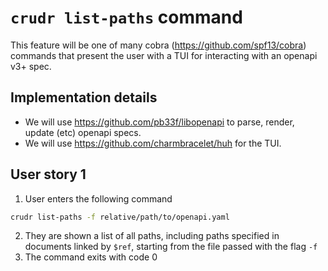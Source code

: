 # `crudr list-paths` command

This feature will be one of many cobra (https://github.com/spf13/cobra) commands that present the user with a TUI for interacting with an openapi v3+ spec.

## Implementation details
- We will use https://github.com/pb33f/libopenapi to parse, render, update (etc) openapi specs.
- We will use https://github.com/charmbracelet/huh for the TUI.

## User story 1
1. User enters the following command
```sh
crudr list-paths -f relative/path/to/openapi.yaml
```
2. They are shown a list of all paths, including paths specified in documents linked by `$ref`, starting from the file passed with the flag `-f`
3. The command exits with code 0

